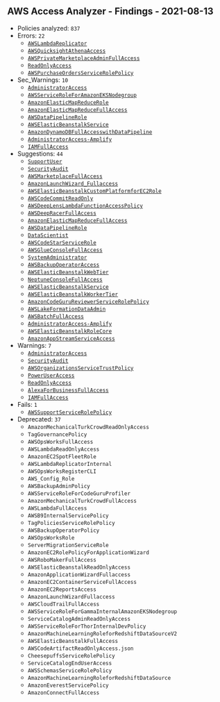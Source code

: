 ## AWS Access Analyzer - Findings - 2021-08-13

- Policies analyzed: `837`
- Errors: `22`
  - [`AWSLambdaReplicator`](./AWSLambdaReplicator.json)
  - [`AWSQuicksightAthenaAccess`](./AWSQuicksightAthenaAccess.json)
  - [`AWSPrivateMarketplaceAdminFullAccess`](./AWSPrivateMarketplaceAdminFullAccess.json)
  - [`ReadOnlyAccess`](./ReadOnlyAccess.json)
  - [`AWSPurchaseOrdersServiceRolePolicy`](./AWSPurchaseOrdersServiceRolePolicy.json)
- Sec_Warnings: `10`
  - [`AdministratorAccess`](./AdministratorAccess.json)
  - [`AWSServiceRoleForAmazonEKSNodegroup`](./AWSServiceRoleForAmazonEKSNodegroup.json)
  - [`AmazonElasticMapReduceRole`](./AmazonElasticMapReduceRole.json)
  - [`AmazonElasticMapReduceFullAccess`](./AmazonElasticMapReduceFullAccess.json)
  - [`AWSDataPipelineRole`](./AWSDataPipelineRole.json)
  - [`AWSElasticBeanstalkService`](./AWSElasticBeanstalkService.json)
  - [`AmazonDynamoDBFullAccesswithDataPipeline`](./AmazonDynamoDBFullAccesswithDataPipeline.json)
  - [`AdministratorAccess-Amplify`](./AdministratorAccess-Amplify.json)
  - [`IAMFullAccess`](./IAMFullAccess.json)
- Suggestions: `44`
  - [`SupportUser`](./SupportUser.json)
  - [`SecurityAudit`](./SecurityAudit.json)
  - [`AWSMarketplaceFullAccess`](./AWSMarketplaceFullAccess.json)
  - [`AmazonLaunchWizard_Fullaccess`](./AmazonLaunchWizard_Fullaccess.json)
  - [`AWSElasticBeanstalkCustomPlatformforEC2Role`](./AWSElasticBeanstalkCustomPlatformforEC2Role.json)
  - [`AWSCodeCommitReadOnly`](./AWSCodeCommitReadOnly.json)
  - [`AWSDeepLensLambdaFunctionAccessPolicy`](./AWSDeepLensLambdaFunctionAccessPolicy.json)
  - [`AWSDeepRacerFullAccess`](./AWSDeepRacerFullAccess.json)
  - [`AmazonElasticMapReduceFullAccess`](./AmazonElasticMapReduceFullAccess.json)
  - [`AWSDataPipelineRole`](./AWSDataPipelineRole.json)
  - [`DataScientist`](./DataScientist.json)
  - [`AWSCodeStarServiceRole`](./AWSCodeStarServiceRole.json)
  - [`AWSGlueConsoleFullAccess`](./AWSGlueConsoleFullAccess.json)
  - [`SystemAdministrator`](./SystemAdministrator.json)
  - [`AWSBackupOperatorAccess`](./AWSBackupOperatorAccess.json)
  - [`AWSElasticBeanstalkWebTier`](./AWSElasticBeanstalkWebTier.json)
  - [`NeptuneConsoleFullAccess`](./NeptuneConsoleFullAccess.json)
  - [`AWSElasticBeanstalkService`](./AWSElasticBeanstalkService.json)
  - [`AWSElasticBeanstalkWorkerTier`](./AWSElasticBeanstalkWorkerTier.json)
  - [`AmazonCodeGuruReviewerServiceRolePolicy`](./AmazonCodeGuruReviewerServiceRolePolicy.json)
  - [`AWSLakeFormationDataAdmin`](./AWSLakeFormationDataAdmin.json)
  - [`AWSBatchFullAccess`](./AWSBatchFullAccess.json)
  - [`AdministratorAccess-Amplify`](./AdministratorAccess-Amplify.json)
  - [`AWSElasticBeanstalkRoleCore`](./AWSElasticBeanstalkRoleCore.json)
  - [`AmazonAppStreamServiceAccess`](./AmazonAppStreamServiceAccess.json)
- Warnings: `7`
  - [`AdministratorAccess`](./AdministratorAccess.json)
  - [`SecurityAudit`](./SecurityAudit.json)
  - [`AWSOrganizationsServiceTrustPolicy`](./AWSOrganizationsServiceTrustPolicy.json)
  - [`PowerUserAccess`](./PowerUserAccess.json)
  - [`ReadOnlyAccess`](./ReadOnlyAccess.json)
  - [`AlexaForBusinessFullAccess`](./AlexaForBusinessFullAccess.json)
  - [`IAMFullAccess`](./IAMFullAccess.json)
- Fails: `1`
  - [`AWSSupportServiceRolePolicy`](./AWSSupportServiceRolePolicy.json)
- Deprecated: `37`
  - `AmazonMechanicalTurkCrowdReadOnlyAccess`
  - `TagGovernancePolicy`
  - `AWSOpsWorksFullAccess`
  - `AWSLambdaReadOnlyAccess`
  - `AmazonEC2SpotFleetRole`
  - `AWSLambdaReplicatorInternal`
  - `AWSOpsWorksRegisterCLI`
  - `AWS_Config_Role`
  - `AWSBackupAdminPolicy`
  - `AWSServiceRoleForCodeGuruProfiler`
  - `AmazonMechanicalTurkCrowdFullAccess`
  - `AWSLambdaFullAccess`
  - `AWSB9InternalServicePolicy`
  - `TagPoliciesServiceRolePolicy`
  - `AWSBackupOperatorPolicy`
  - `AWSOpsWorksRole`
  - `ServerMigrationServiceRole`
  - `AmazonEC2RolePolicyForApplicationWizard`
  - `AWSRoboMakerFullAccess`
  - `AWSElasticBeanstalkReadOnlyAccess`
  - `AmazonApplicationWizardFullaccess`
  - `AmazonEC2ContainerServiceFullAccess`
  - `AmazonEC2ReportsAccess`
  - `AmazonLaunchWizardFullaccess`
  - `AWSCloudTrailFullAccess`
  - `AWSServiceRoleForGammaInternalAmazonEKSNodegroup`
  - `ServiceCatalogAdminReadOnlyAccess`
  - `AWSServiceRoleForThorInternalDevPolicy`
  - `AmazonMachineLearningRoleforRedshiftDataSourceV2`
  - `AWSElasticBeanstalkFullAccess`
  - `AWSCodeArtifactReadOnlyAccess.json`
  - `CheesepuffsServiceRolePolicy`
  - `ServiceCatalogEndUserAccess`
  - `AWSSchemasServiceRolePolicy`
  - `AmazonMachineLearningRoleforRedshiftDataSource`
  - `AmazonEverestServicePolicy`
  - `AmazonConnectFullAccess`
